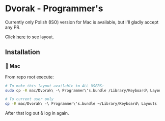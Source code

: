 Dvorak - Programmer's
=================

Currently only Polish (ISO) version for Mac is available, but I'll gladly accept any PR.

Click [here](https://github.com/chester1000/dvorak-programmer/blob/master/mac/Dvorak%20-%20Programmer's%20(Polish,%20ISO).pdf?raw=true) to see layout.

## Installation

###  Mac

From repo root execute:

```bash
# To make this layout available to ALL USERS:
sudo cp -R mac/Dvorak\ -\ Programmer\'s.bundle /Library/Keyboard\ Layouts

# To current user only
cp -R mac/Dvorak\ -\ Programmer\'s.bundle ~/Library/Keyboard\ Layouts
```

After that log out & log in again.